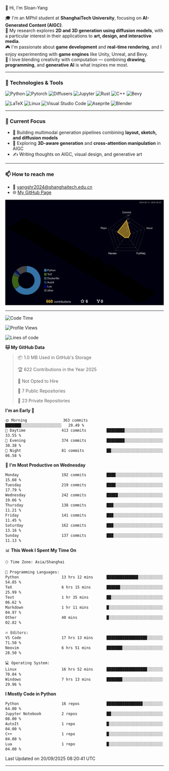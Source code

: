 👋 Hi, I'm Sloan-Yang

🎓 I'm an MPhil student at **ShanghaiTech University**, focusing on **AI-Generated Content (AIGC)**.  
🧠 My research explores **2D and 3D generation using diffusion models**, with a particular interest in their applications to **art, design, and interactive media**.  
🎮 I'm passionate about **game development** and **real-time rendering**, and I enjoy experimenting with **game engines** like Unity, Unreal, and Bevy.  
🎨 I love blending creativity with computation — combining **drawing**, **programming**, and **generative AI** is what inspires me most.

---

### 🧰 Technologies & Tools

![Python](https://img.shields.io/badge/python-%233776AB.svg?style=for-the-badge&logo=python&logoColor=white)
![Pytorch](https://img.shields.io/badge/pytorch-%23EE4C2C.svg?style=for-the-badge&logo=pytorch&logoColor=white)
![Diffusers](https://img.shields.io/badge/diffusers-HuggingFace-yellow?style=for-the-badge&logo=huggingface&logoColor=black)
![Jupyter](https://img.shields.io/badge/Jupyter-%23F37626.svg?style=for-the-badge&logo=Jupyter&logoColor=white)
![Rust](https://img.shields.io/badge/Rust-%23000000.svg?style=for-the-badge&logo=rust&logoColor=white)
![C++](https://img.shields.io/badge/C++-%2300599C.svg?style=for-the-badge&logo=c%2B%2B&logoColor=white)
![Bevy](https://img.shields.io/badge/Bevy-000000.svg?style=for-the-badge&logo=bevy&logoColor=white)

![LaTeX](https://img.shields.io/badge/LaTeX-47A141?style=for-the-badge&logo=latex&logoColor=white)
![Linux](https://img.shields.io/badge/Linux-FCC624?style=for-the-badge&logo=linux&logoColor=black)
![Visual Studio Code](https://img.shields.io/badge/VSCode-0078d7.svg?style=for-the-badge&logo=visual-studio-code&logoColor=white)
![Aseprite](https://img.shields.io/badge/Aseprite-FFFFFF?style=for-the-badge&logo=Aseprite&logoColor=%237D929E)
![Blender](https://img.shields.io/badge/Blender-F5792A?style=for-the-badge&logo=blender&logoColor=white)

---

### 🔭 Current Focus

- 🎨 Building multimodal generation pipelines combining **layout, sketch, and diffusion models**
- 🧪 Exploring **3D-aware generation** and **cross-attention manipulation** in AIGC
- ✍️ Writing thoughts on AIGC, visual design, and generative art

---

### 📫 How to reach me

- 📧 <a href="mailto:yangshr2024@shanghaitech.edu.cn">yangshr2024@shanghaitech.edu.cn</a>
- 🌐 [My GitHub Page](https://sloan-yang.github.io)  



![3D Profile](https://raw.githubusercontent.com/Sloan-Yang/Sloan-Yang/main/profile-3d-contrib/profile-night-rainbow.svg)

---


<!--START_SECTION:waka-->
![Code Time](http://img.shields.io/badge/Code%20Time-563%20hrs%2039%20mins-blue)

![Profile Views](http://img.shields.io/badge/Profile%20Views-1-blue)

![Lines of code](https://img.shields.io/badge/From%20Hello%20World%20I%27ve%20Written-2.1%20million%20lines%20of%20code-blue)

**🐱 My GitHub Data** 

> 📦 1.0 MB Used in GitHub's Storage 
 > 
> 🏆 622 Contributions in the Year 2025
 > 
> 🚫 Not Opted to Hire
 > 
> 📜 7 Public Repositories 
 > 
> 🔑 23 Private Repositories 
 > 
**I'm an Early 🐤** 

```text
🌞 Morning                363 commits         ███████░░░░░░░░░░░░░░░░░░   29.49 % 
🌆 Daytime                413 commits         ████████░░░░░░░░░░░░░░░░░   33.55 % 
🌃 Evening                374 commits         ████████░░░░░░░░░░░░░░░░░   30.38 % 
🌙 Night                  81 commits          ██░░░░░░░░░░░░░░░░░░░░░░░   06.58 % 
```
📅 **I'm Most Productive on Wednesday** 

```text
Monday                   192 commits         ████░░░░░░░░░░░░░░░░░░░░░   15.60 % 
Tuesday                  219 commits         ████░░░░░░░░░░░░░░░░░░░░░   17.79 % 
Wednesday                242 commits         █████░░░░░░░░░░░░░░░░░░░░   19.66 % 
Thursday                 138 commits         ███░░░░░░░░░░░░░░░░░░░░░░   11.21 % 
Friday                   141 commits         ███░░░░░░░░░░░░░░░░░░░░░░   11.45 % 
Saturday                 162 commits         ███░░░░░░░░░░░░░░░░░░░░░░   13.16 % 
Sunday                   137 commits         ███░░░░░░░░░░░░░░░░░░░░░░   11.13 % 
```


📊 **This Week I Spent My Time On** 

```text
🕑︎ Time Zone: Asia/Shanghai

💬 Programming Languages: 
Python                   13 hrs 12 mins      ██████████████░░░░░░░░░░░   54.85 % 
TeX                      6 hrs 15 mins       ██████░░░░░░░░░░░░░░░░░░░   25.99 % 
Text                     1 hr 35 mins        ██░░░░░░░░░░░░░░░░░░░░░░░   06.62 % 
Markdown                 1 hr 11 mins        █░░░░░░░░░░░░░░░░░░░░░░░░   04.97 % 
Other                    40 mins             █░░░░░░░░░░░░░░░░░░░░░░░░   02.82 % 

🔥 Editors: 
VS Code                  17 hrs 13 mins      ██████████████████░░░░░░░   71.50 % 
Neovim                   6 hrs 51 mins       ███████░░░░░░░░░░░░░░░░░░   28.50 % 

💻 Operating System: 
Linux                    16 hrs 52 mins      ██████████████████░░░░░░░   70.04 % 
Windows                  7 hrs 13 mins       ███████░░░░░░░░░░░░░░░░░░   29.96 % 
```

**I Mostly Code in Python** 

```text
Python                   16 repos            ████████████████░░░░░░░░░   64.00 % 
Jupyter Notebook         2 repos             ██░░░░░░░░░░░░░░░░░░░░░░░   08.00 % 
AutoIt                   1 repo              █░░░░░░░░░░░░░░░░░░░░░░░░   04.00 % 
C++                      1 repo              █░░░░░░░░░░░░░░░░░░░░░░░░   04.00 % 
Lua                      1 repo              █░░░░░░░░░░░░░░░░░░░░░░░░   04.00 % 
```




 Last Updated on 20/09/2025 08:20:41 UTC
<!--END_SECTION:waka-->

---





